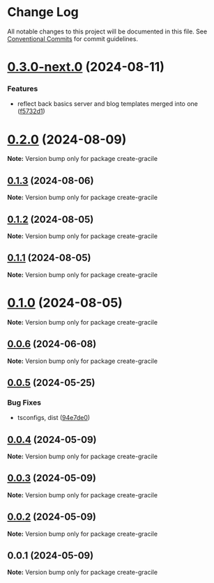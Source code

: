 # Change Log

All notable changes to this project will be documented in this file.
See [Conventional Commits](https://conventionalcommits.org) for commit guidelines.

# [0.3.0-next.0](https://github.com/gracile-web/gracile/compare/create-gracile@0.2.0...create-gracile@0.3.0-next.0) (2024-08-11)

### Features

* reflect back basics server and blog templates merged into one ([f5732d1](https://github.com/gracile-web/gracile/commit/f5732d194d793eabc1ffdad8ed9d48f9095d5377))

# [0.2.0](https://github.com/gracile-web/gracile/compare/create-gracile@0.2.0-next.0...create-gracile@0.2.0) (2024-08-09)

**Note:** Version bump only for package create-gracile

## [0.1.3](https://github.com/gracile-web/gracile/compare/create-gracile@0.1.3-next.0...create-gracile@0.1.3) (2024-08-06)

**Note:** Version bump only for package create-gracile

## [0.1.2](https://github.com/gracile-web/gracile/compare/create-gracile@0.1.2-next.0...create-gracile@0.1.2) (2024-08-05)

**Note:** Version bump only for package create-gracile

## [0.1.1](https://github.com/gracile-web/gracile/compare/create-gracile@0.1.0-next.2...create-gracile@0.1.1) (2024-08-05)

**Note:** Version bump only for package create-gracile

# [0.1.0](https://github.com/gracile-web/gracile/compare/create-gracile@0.1.0-next.2...create-gracile@0.1.0) (2024-08-05)

**Note:** Version bump only for package create-gracile

## [0.0.6](https://github.com/gracile-web/gracile/compare/create-gracile@0.0.5...create-gracile@0.0.6) (2024-06-08)

**Note:** Version bump only for package create-gracile

## [0.0.5](https://github.com/gracile-web/gracile/compare/create-gracile@0.0.4...create-gracile@0.0.5) (2024-05-25)

### Bug Fixes

* tsconfigs, dist ([94e7de0](https://github.com/gracile-web/gracile/commit/94e7de079f887bee5936c8b0f8a0301f60c8b215))

## [0.0.4](https://github.com/gracile-web/gracile/compare/create-gracile@0.0.3...create-gracile@0.0.4) (2024-05-09)

**Note:** Version bump only for package create-gracile

## [0.0.3](https://github.com/gracile-web/gracile/compare/create-gracile@0.0.2...create-gracile@0.0.3) (2024-05-09)

**Note:** Version bump only for package create-gracile

## [0.0.2](https://github.com/gracile-web/gracile/compare/create-gracile@0.0.1...create-gracile@0.0.2) (2024-05-09)

**Note:** Version bump only for package create-gracile

## 0.0.1 (2024-05-09)

**Note:** Version bump only for package create-gracile
